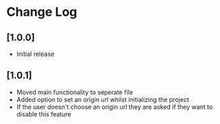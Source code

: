 # Change Log

## [1.0.0]

- Initial release

## [1.0.1]

- Moved main functionality to seperate file
- Added option to set an origin url whilst initializing the project
- If the user doesn't choose an origin url they are asked if they want to disable this feature